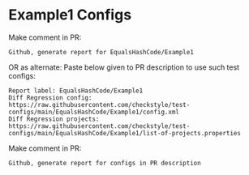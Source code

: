 # Example1 Configs
Make comment in PR:
```
Github, generate report for EqualsHashCode/Example1
```
OR as alternate:
Paste below given to PR description to use such test configs:
```
Report label: EqualsHashCode/Example1
Diff Regression config: https://raw.githubusercontent.com/checkstyle/test-configs/main/EqualsHashCode/Example1/config.xml
Diff Regression projects: https://raw.githubusercontent.com/checkstyle/test-configs/main/EqualsHashCode/Example1/list-of-projects.properties
```
Make comment in PR:
```
Github, generate report for configs in PR description
```

